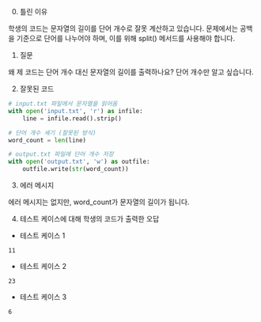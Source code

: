 0. 틀린 이유

학생의 코드는 문자열의 길이를 단어 개수로 잘못 계산하고 있습니다. 문제에서는 공백을 기준으로 단어를 나누어야 하며, 이를 위해 split() 메서드를 사용해야 합니다.

1. 질문

왜 제 코드는 단어 개수 대신 문자열의 길이를 출력하나요? 단어 개수만 알고 싶습니다.

2. 잘못된 코드

```python
# input.txt 파일에서 문자열을 읽어옴
with open('input.txt', 'r') as infile:
    line = infile.read().strip()

# 단어 개수 세기 (잘못된 방식)
word_count = len(line)

# output.txt 파일에 단어 개수 저장
with open('output.txt', 'w') as outfile:
    outfile.write(str(word_count))
```

3. 에러 메시지

에러 메시지는 없지만, word_count가 문자열의 길이가 됩니다.

4. 테스트 케이스에 대해 학생의 코드가 출력한 오답

- 테스트 케이스 1

```
11
```

- 테스트 케이스 2

```
23
```

- 테스트 케이스 3

```
6
```